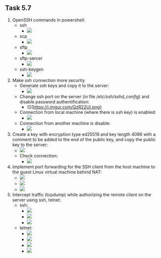 ## Task 5.7
1) OpenSSH commands in powershell:
	* ssh 
		* ![](https://i.imgur.com/P7u9SJY.png)
	* scp
		* ![](https://i.imgur.com/5hexkqr.png)
	* sftp
		* ![](https://i.imgur.com/DIJcOUn.png)
	* sftp-sercer 
		* ![](https://i.imgur.com/03rzB1f.png)
	* ssh-keygen
		* ![](https://i.imgur.com/jxWOI99.png)
2) Make ssh connection more security 
	* Generate ssh keys and copy it to the server:
		* ![](https://i.imgur.com/ByELKVK.png)
	* Change ssh port on the server (in file */etc/ssh/sshd_config*) and disable password authentification:
		* ![](https://i.imgur.com/QzR22UI.png}
	* Connection from local machine (where there is ssh key) is enabled:
		* ![](https://i.imgur.com/T6Y4pqN.png)
	* Connection from another machine is disable:
		* ![](https://i.imgur.com/JkHUDiz.png)
3) Create a key with encryption type ed25519 and key length 4096 with a comment to be added to the end of the public key, and copy the public key to the server:
	* ![](https://i.imgur.com/cNakPEd.png)
	* Check connection:
		* ![](https://i.imgur.com/I6elNhn.png)
4) Implement port forwarding for the SSH client from the host machine to the guest Linux virtual machine behind NAT:
	* ![](https://i.imgur.com/vya22eA.png)
	* ![](https://i.imgur.com/r75c5yF.png)
	* ![](https://i.imgur.com/2aoI2gs.png)
5) Intercept traffic (tcpdump) while authorizing the remote client on the server using ssh, telnet:
	* ssh:
		* ![](https://i.imgur.com/JsiOHOk.png)
		* ![](https://i.imgur.com/Y9gxUtn.png)
		* ![](https://i.imgur.com/M96TS6J.png)
	* telnet:
		* ![](https://i.imgur.com/NhWoFaX.png)
		* ![](https://i.imgur.com/hKz16hQ.png)
		* ![](https://i.imgur.com/bdYWL9a.png)
		* ![](https://i.imgur.com/8dJm7c1.png)
